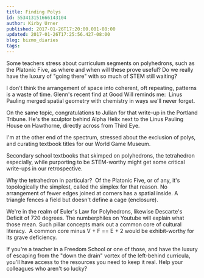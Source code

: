 ```yaml
---
title: Finding Polys
id: 553413151666143104
author: Kirby Urner
published: 2017-01-26T17:20:00.001-08:00
updated: 2017-01-26T17:25:56.427-08:00
blog: bizmo_diaries
tags: 
---
```


[](https://www.flickr.com/photos/kirbyurner/32543936315/in/dateposted-public/)

Some teachers stress about curriculum segments on polyhedrons, such as the Platonic Five, as where and when will these prove useful? Do we really have the luxury of "going there" with so much of STEM still waiting?

I don't think the arrangement of space into coherent, oft repeating, patterns is a waste of time. Glenn's recent find at Good Will reminds me:  Linus Pauling merged spatial geometry with chemistry in ways we'll never forget.

On the same topic, congratulations to Julian for that write-up in the Portland Tribune. He's the sculptor behind Alpha Helix next to the Linus Pauling House on Hawthorne, directly across from Third Eye.

I'm at the other end of the spectrum, stressed about the exclusion of polys, and curating textbook titles for our World Game Museum.

Secondary school textbooks that skimped on polyhedrons, the tetrahedron especially, while purporting to be STEM-worthy might get some critical write-ups in our retrospective.

Why the tetrahedron in particular?  Of the Platonic Five, or of any, it's topologically the simplest, called the simplex for that reason. No arrangement of fewer edges joined at corners has a spatial inside. A triangle fences a field but doesn't define a cage (enclosure).

We're in the realm of Euler's Law for Polyhedrons, likewise Descarte's Deficit of 720 degrees. The numberphiles on Youtube will explain what those mean. Such pillar concepts mark out a common core of cultural literacy.  A common core minus V + F == E + 2 would be exhibit-worthy for its grave deficiency.

If you're a teacher in a Freedom School or one of those, and have the luxury of escaping from the "down the drain" vortex of the left-behind curricula, you'll have access to the resources you need to keep it real. Help your colleagues who aren't so lucky?

[](https://www.flickr.com/photos/kirbyurner/32164659350/in/dateposted-public/)